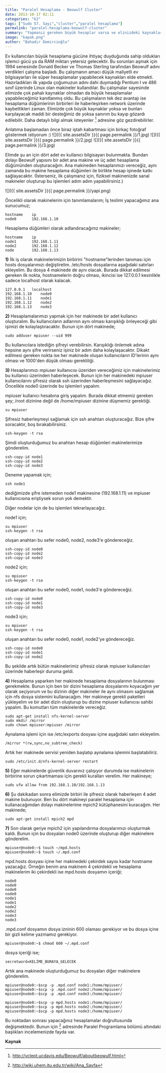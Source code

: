 ```yaml
---
title: "Paralel Hesaplama - Beowulf Cluster"
date: 2013-10-17 02:11
categories: "k2"
tags: ["Sudo 57. Sayı","cluster","paralel hesaplama"]
permalink: "paralel-hesaplama-beowulf-cluster"
summary: "Yapmanız gereken büyük hesaplar varsa ve elinizdeki kaynaklar buna yeterli gelmiyorsa Beowulf Cluster yapısı tam da aradığınız şeydir. Başlangıç olarak, ihtiyacınızı karşılamak için bu kaynak size yetecektir."
image: "kapak.png"
author: "Bahadır Demircioğlu"
---
```


Ev kullanıcıları büyük hesaplama gücüne ihtiyaç duyduğunda sahip oldukları işlemci gücü ya da RAM miktarı yetersiz gelecektir. Bu sorunları aşmak için 1994 senesinde Donald Becker ve Thomas Sterling tarafından Beowulf adını verdikleri çalışma başladı. Bu çalışmanın amacı düşük maliyetli ev bilgisayarları ile süper hesaplamalar yapabilecek kaynakları elde etmekti. Hazırladıkları ilk yapıda çoğumuzun adını dahi duymadığı Pentium I ve 486 sınıf üzerinde Linux olan makineler kullandılar. Bu çalışmalar sayesinde elimizde çok pahalı kaynaklar olmadan da büyük hesaplamalar yapabileceğimiz kanıtlanmış oldu. Bu çalışmaların tek dez avantajı ise hesaplama düğümlerinin birbirleri ile haberleşirken network üzerinde kaybettikleri zaman. Elimizde çok büyük kaynaklar yoksa ve bunları karşılayacak maddi bir desteğimiz de yoksa sanırım bu kayıp gözardı edilebilir. Daha detaylı bilgi almak isteyenler [^1] adresine göz gezdirebilirler.

Anlatıma başlamadan önce biraz iştah kabartması için birkaç fotoğraf göstermek istiyorum :)
![]({{ site.assetsDir }}{{ page.permalink }}/1.jpg)
![]({{ site.assetsDir }}{{ page.permalink }}/2.jpg)
![]({{ site.assetsDir }}{{ page.permalink }}/3.jpg)

Elimde şu an için dört adet ev kullanıcı bilgisayarı bulunmakta. Bundan dolayı Beowulf yapısını bir adet
ana makine ve üç adet hesaplama düğümünden oluşturacağım. Ana makineden hesaplarımızı vereceğiz, aynı zamanda bu makine hesaplama düğümleri ile birlikte hesap işinede katkı sağlayacaktır. (İsterseniz, ilk çalışmanız için, fiziksel makinenizde sanal makineler oluşturup bu işlemleri adım adım yapabilirsiniz.)

![]({{ site.assetsDir }}{{ page.permalink }}/yapi.png)


Öncelikli olarak makinelerim için tanımlamalarım;
İş teslimi yapacağımız ana sunucumuz;

```
hostname	ip
node0		192.168.1.10
```

Hesaplama düğümleri olarak adlandıracağımz makineler;

```
hostname	ip
node1		192.168.1.11
node2		192.168.1.12
node		192.168.1.13
```

**1)** İlk iş olarak makinelerimizin birbirini "hostname"lerinden tanıması için hosts dosyalarımızı değiştirelim.
/etc/hosts dosyalarına aşağıdaki satırları ekleyelim. Bu dosya 4 makinede de aynı olacak. Burada dikkat edilmesi gereken ilk nokta, hostnamelerin doğru olması, ikincisi ise 127.0.0.1 kesinlikle sadece localhost olarak kalacak.

```
127.0.0.1	localhost
192.168.1.10	node0
192.168.1.11	node1
192.168.1.12	node2
192.168.1.13	node3
```

**2)** Hesaplamalarımızı yapmak için her makinede bir adet kullanıcı oluşturalım. Bu kullanıcıların adlarının
aynı olması karışıklığı önleyeceği gibi işimizi de kolaylaştıracaktır. Bunun için dört makinede;

```
sudo adduser mpiuser --uid 999
```

Bu kullanıcılara istediğin şifreyi verebilirsin. Karışıklığı önlemek adına hepsine aynı şifre verirseniz işiniz bir adım daha kolaylaşacaktır. Dikakt edilmesi gereken nokta ise her makinede oluşan kullanıcıların ID'lerinin aynı olması ve 1000'den düşük olması gerekliliği.

**3)** Hesaplarımızı mpiuser kullanıcısı üzeriden vereceğimiz için makinelerimiz bu kullanıcı üzerinden haberleşecek. Bunun için her makinedeki mpiuser kullanıcılarını şifresiz olarak ssh üzerinden haberleşmesini sağlayacağız. Öncelikle node0 üzerinde bu işlemleri yapalım.

mpiuser kullanıcı hesabına giriş yapalım. Burada dikkat etmemiz gereken şey; /root dizinine değil de /home/mpiuser dizinine düşmemiz gerektiği.

```
su mpiuser
```

Şifresiz haberleşmeyi sağlamak için ssh anahtarı oluşturacağız. Bize şifre soracaktır, boş bırakabilirsiniz.

```
ssh-keygen -t rsa
```

Şimdi oluşturduğumuz bu anahtarı hesap düğümleri makinelerimize gönderelim.

```
ssh-copy-id node1
ssh-copy-id node2
ssh-copy-id node3
```

Deneme yapamak için;

```
ssh node1
```

dediğimizde şifre istemeden node1 makinesine (192.168.1.11) ve mpiuser kullanıcısına eriştiysek sorun yok demektir.

Diğer nodelar için de bu işlemleri tekrarlayacağız.

node1 için;

```
su mpiuser
ssh-keygen -t rsa
```

oluşan anahtarı bu sefer node0, node2, node3'e göndereceğiz.

```
ssh-copy-id node0
ssh-copy-id node2
ssh-copy-id node3
```

node2 için;

```
su mpiuser
ssh-keygen -t rsa
```

oluşan anahtarı bu sefer node0, node1, node3'e göndereceğiz.

```
ssh-copy-id node0
ssh-copy-id node1
ssh-copy-id node3
```

node3 için;

```
su mpiuser
ssh-keygen -t rsa
```

oluşan anahtarı bu sefer node0, node1, node2'ye göndereceğiz.

```
ssh-copy-id node0
ssh-copy-id node1
ssh-copy-id node2
```  

Bu şekilde artık bütün makinelerimiz şifresiz olarak mpiuser kullanıcıları üzerinde haberleşir duruma geldi.


**4)** Hesaplama yaparken her makinede hesaplama dosyalarının bulunması gerekmekte. Bunun için ben bir dizini hesaplama dosyalarımı koyacağım yer olarak seçiyorum ve bu dizinin diğer makineler ile aynı olmasını sağlamak için nfs dosya sistemini kullanacağım. Her makineye gerekli paketleri yükleyelim ve bir adet dizin oluşturup bu dizine mpiuser kullanıcısı sahibi yapalım. Bu komutları tüm makinelerde vereceğiz.

```
sudo apt-get install nfs-kernel-server
sudo mkdir /mirror
sudo chown mpiuser:mpiuser /mirror
```

Aynalama işlemi için ise /etc/exports dosyası içine aşağıdaki satırı ekleyelim.

```
/mirror *(rw,sync,no_subtree_check)
```

Artık her makinede servisi yeniden başlatıp aynalama işlemini başlatabiliriz.

```
sudo /etc/init.d/nfs-kernel-server restart
```

**5)** Eğer makinelerde güvenlik duvarınız çalışıyor durumda ise makinelerin birbirine sorun çıkartmaması için
gerekli kuralları verelim. Her makineye;

```
sudo ufw allow from 192.168.1.10/192.168.1.13
```

**6)** Şu dakikadan sonra elimizde birbiri ile şifresiz olarak haberleşen 4 adet makine bulunuyor. Ben bu dört
makineyi paralel hesaplama için kullanacağımdan dolayı makinelerime mpich2 kütüphanesini kuracağım. Her makinede;

```
sudo apt-get install mpich2 mpd
```

**7)** Son olarak geriye mpich2 için yapılandırma dosyalarımızı oluşturmak kaldı. Bunun için bu dosyaları node0 üzerinde oluşturup diğer makinelere gönderelim.

```
mpiuser@node0:~$ touch ~/mpd.hosts
mpiuser@node0:~$ touch ~/.mpd.conf
```

mpd.hosts dosyası içine her makinedeki çekirdek sayısı kadar hostname yazacağız. Örneğin benim ana makinem 4 çekirdekli ve hesaplama makinelerim iki çekirdekli ise mpd.hosts dosyamın içeriği;

```
node0
node0
node0
node0
node1
node1
node2
node2
node3
node3
```

.mpd.conf dosyamın dosya izninin 600 olaması gerekiyor ve bu dosya içine bir gizli kelime yazmamız gerekiyor.

```
mpiuser@node0:~$ chmod 600 ~/.mpd.conf
```  

dosya içeriği ise;

```
secretword=KELİME_BURAYA_GELECEK
```

Artık ana makinede oluşturduğumuz bu dosyaları diğer makinelere gönderelim.

```
mpiuser@node0:~$scp -p .mpd.conf node1:/home/mpiuser/
mpiuser@node0:~$scp -p .mpd.conf node2:/home/mpiuser/
mpiuser@node0:~$scp -p .mpd.conf node3:/home/mpiuser/
```

```  
mpiuser@node0:~$scp -p mpd.hosts node1:/home/mpiuser/
mpiuser@node0:~$scp -p mpd.hosts node2:/home/mpiuser/
mpiuser@node0:~$scp -p mpd.hosts node3:/home/mpiuser/
```

Bu noktadan sonrası yapacağınız hesaplamalar doğrultusunda değişmektedir. Bunun için [^2] adresinde Paralel Programlama bölümü altındaki başlıkları incelemenizde fayda var.

**Kaynak**
[^1]: <http://yclept.ucdavis.edu/Beowulf/aboutbeowulf.html>
[^2]: <http://wiki.uhem.itu.edu.tr/wiki/Ana_Sayfa>
